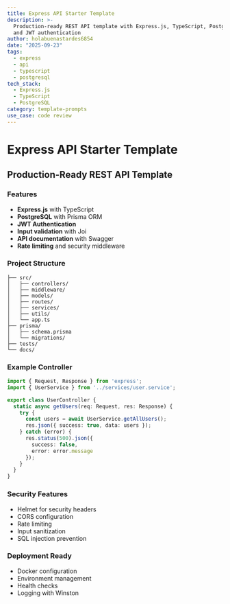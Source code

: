 ```yaml
---
title: Express API Starter Template
description: >-
  Production-ready REST API template with Express.js, TypeScript, PostgreSQL,
  and JWT authentication
author: holabuenastardes6854
date: "2025-09-23"
tags:
  - express
  - api
  - typescript
  - postgresql
tech_stack:
  - Express.js
  - TypeScript
  - PostgreSQL
category: template-prompts
use_case: code review
---
```


# Express API Starter Template

## Production-Ready REST API Template

### Features
- **Express.js** with TypeScript
- **PostgreSQL** with Prisma ORM
- **JWT Authentication**
- **Input validation** with Joi
- **API documentation** with Swagger
- **Rate limiting** and security middleware

### Project Structure
```
├── src/
│   ├── controllers/
│   ├── middleware/
│   ├── models/
│   ├── routes/
│   ├── services/
│   ├── utils/
│   └── app.ts
├── prisma/
│   ├── schema.prisma
│   └── migrations/
├── tests/
└── docs/
```

### Example Controller
```typescript
import { Request, Response } from 'express';
import { UserService } from '../services/user.service';

export class UserController {
  static async getUsers(req: Request, res: Response) {
    try {
      const users = await UserService.getAllUsers();
      res.json({ success: true, data: users });
    } catch (error) {
      res.status(500).json({
        success: false,
        error: error.message
      });
    }
  }
}
```

### Security Features
- Helmet for security headers
- CORS configuration
- Rate limiting
- Input sanitization
- SQL injection prevention

### Deployment Ready
- Docker configuration
- Environment management
- Health checks
- Logging with Winston